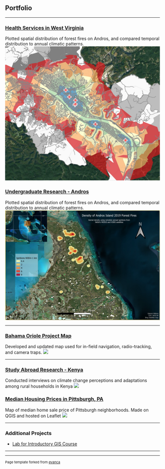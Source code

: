 ## Portfolio

---

### [Health Services in West Virginia](project1_486/West_Virginia_Health.md)
Plotted spatial distribution of forest fires on Andros, and compared temporal distribution to annual climatic patterns.
[<img src="project1_486/Charleston_hospitals_thumbnail.JPG?raw=true"/>](project1_486/West_Virginia_Health.md)


### [Undergraduate Research - Andros](Andros_SURF_project.md)
Plotted spatial distribution of forest fires on Andros, and compared temporal distribution to annual climatic patterns.
[<img src="images/GWilkins_BAHO_poster_thumbnail.PNG?raw=true"/>](Andros_SURF_project.md)

---
### [Bahama Oriole Project Map](BAHO_map_project.md)
Developed and updated map used for in-field navigation, radio-tracking, and camera traps.
[<image src="images/BAHO_worksite_map.PNG?raw=true"/>](BAHO_map_project.md)

---
### [Study Abroad Research - Kenya](Kenya_DR_project.md)
Conducted interviews on climate change perceptions and adaptations among rural households in Kenya
[<image src="images/Gabe_presenting_DR_Kenya.PNG?raw=true"/>](Kenya_DR_project.md)

### [Median Housing Prices in Pittsburgh, PA](Pittsburgh_webmap/qgis2web_2020_02_18-15_04_22_627169/index.html)
Map of median home sale price of Pittsburgh neighborhoods. Made on QGIS and hosted on Leaflet
[<image src="images/webmap_thumbnail_transparent.PNG?raw=true"/>](Pittsburgh_webmap/qgis2web_2020_02_18-15_04_22_627169/index.html)

---
### Additional Projects

- [Lab for Introductory GIS Course](pdf/Wilkins_Lab_12.pdf)

---




---
<p style="font-size:11px">Page template forked from <a href="https://github.com/evanca/quick-portfolio">evanca</a></p>
<!-- Remove above link if you don't want to attibute -->
